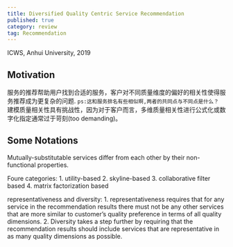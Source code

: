 ```yaml
---
title: Diversified Quality Centric Service Recommendation
published: true
category: review
tag: Recommendation
---
```


ICWS, Anhui University, 2019

## Motivation

服务的推荐帮助用户找到合适的服务，客户对不同质量维度的偏好的相关性使得服务推荐成为更复杂的问题. `ps:这和服务排名有些相似啊,两者的共同点与不同点是什么？` 建模质量相关性具有挑战性，因为对于客户而言，多维质量相关性进行公式化或数字化指定通常过于苛刻(too demanding)。

## Some Notations

Mutually-substitutable services differ from each other by their non-functional properties.


Foure categories: 1. utility-based 2. skyline-based 3. collaborative filter based 4. matrix factorization based

representativeness and diversity: 1. representativeness requires that for any service in the recommendation results there must not be any other services that are more similar to customer’s quality preference in terms of all quality dimensions. 2. Diversity takes a step further by requiring that the recommendation results should include services that are representative in as many quality dimensions as possible.
